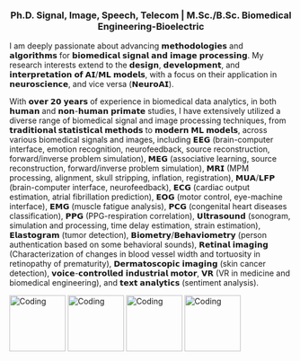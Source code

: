 <h3 align="center">Ph.D. Signal, Image, Speech, Telecom | M.Sc./B.Sc. Biomedical Engineering-Bioelectric</h3>
<!---<img align="right" alt="Coding" width="400" src="https://media.giphy.com/media/v1.Y2lkPTc5MGI3NjExN25vYnR0ZWRodGdxbWU1N2I5YWw0NDRjd3Zrczc0djg2ZTNiNTFxcCZlcD12MV9naWZzX3NlYXJjaCZjdD1n/l41lJ8ywG1ncm9FXW/giphy.gif">--->
I am deeply passionate about advancing 𝗺𝗲𝘁𝗵𝗼𝗱𝗼𝗹𝗼𝗴𝗶𝗲𝘀 and 𝗮𝗹𝗴𝗼𝗿𝗶𝘁𝗵𝗺𝘀 for 𝗯𝗶𝗼𝗺𝗲𝗱𝗶𝗰𝗮𝗹 𝘀𝗶𝗴𝗻𝗮𝗹 𝗮𝗻𝗱 𝗶𝗺𝗮𝗴𝗲 𝗽𝗿𝗼𝗰𝗲𝘀𝘀𝗶𝗻𝗴. My research interests extend to the 𝗱𝗲𝘀𝗶𝗴𝗻, 𝗱𝗲𝘃𝗲𝗹𝗼𝗽𝗺𝗲𝗻𝘁, and 𝗶𝗻𝘁𝗲𝗿𝗽𝗿𝗲𝘁𝗮𝘁𝗶𝗼𝗻 𝗼𝗳 𝗔𝗜/𝗠𝗟 𝗺𝗼𝗱𝗲𝗹𝘀, with a focus on their application in 𝗻𝗲𝘂𝗿𝗼𝘀𝗰𝗶𝗲𝗻𝗰𝗲, and vice versa (𝗡𝗲𝘂𝗿𝗼𝗔𝗜).

With 𝗼𝘃𝗲𝗿 𝟮𝟬 𝘆𝗲𝗮𝗿𝘀 of experience in biomedical data analytics, in both 𝗵𝘂𝗺𝗮𝗻 and 𝗻𝗼𝗻-𝗵𝘂𝗺𝗮𝗻 𝗽𝗿𝗶𝗺𝗮𝘁𝗲 studies, I have extensively utilized a diverse range of biomedical signal and image processing techniques, from 𝘁𝗿𝗮𝗱𝗶𝘁𝗶𝗼𝗻𝗮𝗹 𝘀𝘁𝗮𝘁𝗶𝘀𝘁𝗶𝗰𝗮𝗹 𝗺𝗲𝘁𝗵𝗼𝗱𝘀 to 𝗺𝗼𝗱𝗲𝗿𝗻 𝗠𝗟 𝗺𝗼𝗱𝗲𝗹𝘀, across various biomedical signals and images, including 𝗘𝗘𝗚 (brain-computer interface, emotion recognition, neurofeedback, source reconstruction, forward/inverse problem simulation), 𝗠𝗘𝗚 (associative learning, source reconstruction, forward/inverse problem simulation), 𝗠𝗥𝗜 (MPM processing, alignment, skull stripping, inflation, registration), 𝗠𝗨𝗔/𝗟𝗙𝗣 (brain-computer interface, neurofeedback), 𝗘𝗖𝗚 (cardiac output estimation, atrial fibrillation prediction), 𝗘𝗢𝗚 (motor control, eye-machine interface), 𝗘𝗠𝗚 (muscle fatigue analysis), 𝗣𝗖𝗚 (congenital heart diseases classification), 𝗣𝗣𝗚 (PPG-respiration correlation), 𝗨𝗹𝘁𝗿𝗮𝘀𝗼𝘂𝗻𝗱 (sonogram, simulation and processing, time delay estimation, strain estimation), 𝗘𝗹𝗮𝘀𝘁𝗼𝗴𝗿𝗮𝗺 (tumor detection), 𝗕𝗶𝗼𝗺𝗲𝘁𝗿𝘆/𝗕𝗲𝗵𝗮𝘃𝗶𝗼𝗺𝗲𝘁𝗿𝘆 (person authentication based on some behavioral sounds), 𝗥𝗲𝘁𝗶𝗻𝗮𝗹 𝗶𝗺𝗮𝗴𝗶𝗻𝗴 (Characterization of changes in blood vessel width and tortuosity in retinopathy of prematurity), 𝗗𝗲𝗿𝗺𝗮𝘁𝗼𝘀𝗰𝗼𝗽𝗶𝗰 𝗶𝗺𝗮𝗴𝗶𝗻𝗴 (skin cancer detection), 𝘃𝗼𝗶𝗰𝗲-𝗰𝗼𝗻𝘁𝗿𝗼𝗹𝗹𝗲𝗱 𝗶𝗻𝗱𝘂𝘀𝘁𝗿𝗶𝗮𝗹 𝗺𝗼𝘁𝗼𝗿, 𝗩𝗥 (VR in medicine and biomedical engineering), and 𝘁𝗲𝘅𝘁 𝗮𝗻𝗮𝗹𝘆𝘁𝗶𝗰𝘀 (sentiment analysis).

<img alt="Coding" height="100" src="/fig/VE-task.gif"> <img alt="Coding" height="100" src="/fig/average-2,2.gif"> <img alt="Coding" height="100" src="/fig/spatialPriorManualSelection.gif"> <img alt="Coding" height="100" src="/fig/whiteInbetweenPial-layer-source-space.gif"> 
